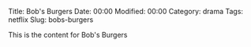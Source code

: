 Title: Bob's Burgers
Date:  00:00
Modified:  00:00
Category: drama
Tags: netflix
Slug: bobs-burgers

This is the content for Bob's Burgers